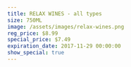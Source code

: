 ```yaml
---
title: RELAX WINES - all types
size: 750ML
image: /assets/images/relax-wines.png
reg_price: $8.99
special_price: $7.49
expiration_date: 2017-11-29 00:00:00
show_special: true
---
```



